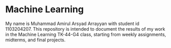 # Machine Learning
My name is Muhammad Amirul Arsyad Arrayyan with student id 1103204207. This repository is intended to document the results of my work in the Machine Learning TK-44-G4 class, starting from weekly assignments, midterms, and final projects.
